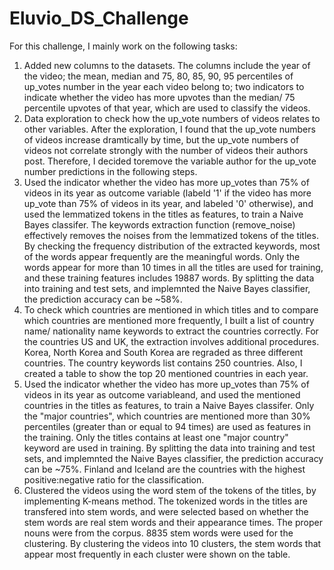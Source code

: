 # Eluvio_DS_Challenge

For this challenge, I mainly work on the following tasks:

1. Added new columns to the datasets. The columns include the year of the video; the mean, median and 75, 80, 85, 90, 95 percentiles of up_votes number in the year each video belong to; two indicators to indicate whether the video has more upvotes than the median/ 75 percentile upvotes of that year, which are used to classify the videos.
2. Data exploration to check how the up_vote numbers of videos relates to other variables. After the exploration, I found that the up_vote numbers of videos increase dramtically by time, but the up_vote numbers of videos not correlate strongly with the number of videos their authors post. Therefore, I decided toremove the variable author for the up_vote number predictions in the following steps.
3. Used the indicator whether the video has more up_votes than 75% of videos in its year as outcome variable (labeld '1' if the video has more up_vote than 75% of videos in its year, and labeled '0' otherwise), and used the lemmatized tokens in the titles as features, to train a Naive Bayes classifer. The keywords extraction function (remove_noise) effectively removes the noises from the lemmatized tokens of the titles. By checking the frequency distribution of the extracted keywords, most of the words appear frequently are the meaningful words. Only the words appear for more than 10 times in all the titles are used for training, and these training features includes 19887 words. By splitting the data into training and test sets, and implemnted the Naive Bayes classifier, the prediction accuracy can be ~58%.
4. To check which countries are mentioned in which titles and to compare which countries are mentioned more frequently, I built a list of country name/ nationality name keywords to extract the countries correctly. For the countries US and UK, the extraction involves additional procedures. Korea, North Korea and South Korea are regraded as three different countries. The country keywords list contains 250 countries. Also, I created a table to show the top 20 mentioned countries in each year.
5. Used the indicator whether the video has more up_votes than 75% of videos in its year as outcome variableand, and used the mentioned countries in the titles as features, to train a Naive Bayes classifer. Only the "major countries", which countries are mentioned more than 30% percentiles (greater than or equal to 94 times) are used as features in the training. Only the titles contains at least one "major country" keyword are used in training. By splitting the data into training and test sets, and implemnted the Naive Bayes classifier, the prediction accuracy can be ~75%. Finland and Iceland are the countries with the highest positive:negative ratio for the classification.
6. Clustered the videos using the word stem of the tokens of the titles, by implementing K-means method. The tokenized words in the titles are transfered into stem words, and were selected based on whether the stem words are real stem words and their appearance times. The proper nouns were from the corpus. 8835 stem words were used for the clustering. By clustering the videos into 10 clusters, the stem words that appear most frequently in each cluster were shown on the table.
